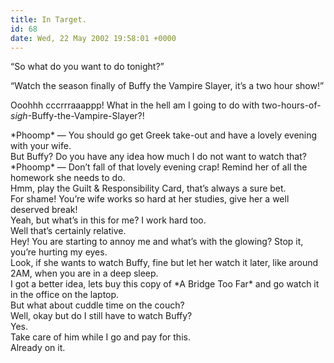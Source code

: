 ```yaml
---
title: In Target.
id: 68
date: Wed, 22 May 2002 19:58:01 +0000
---
```


“So what do you want to do tonight?”  

“Watch the season finally of Buffy the Vampire Slayer, it’s a two hour show!”  

Ooohhh cccrrraaappp! What in the hell am I going to do with two-hours-of-*sigh*-Buffy-the-Vampire-Slayer?!



<div class="l50">*Phoomp* — You should go get Greek take-out and have a lovely evening with your wife.</div>But Buffy? Do you have any idea how much I do not want to watch that?



<div class="right"><div class="r50">*Phoomp* — Don’t fall of that lovely evening crap! Remind her of all the homework she needs to do.</div></div>Hmm, play the Guilt & Responsibility Card, that’s always a sure bet.



<div class="l50">For shame! You’re wife works so hard at her studies, give her a well deserved break!</div>Yeah, but what’s in this for me? I work hard too.



<div class="l50">Well that’s certainly relative.</div>Hey! You are starting to annoy me and what’s with the glowing? Stop it, you’re hurting my eyes.



<div class="right"><div class="r50">Look, if she wants to watch Buffy, fine but let her watch it later, like around 2AM, when you are in a deep sleep.</div></div>I got a better idea, lets buy this copy of *A Bridge Too Far* and go watch it in the office on the laptop.



<div class="l50">But what about cuddle time on the couch?</div>Well, okay but do I still have to watch Buffy?



<div class="l50">Yes.</div>Take care of him while I go and pay for this.



<div class="right"><div class="r50">Already on it.</div></div>


